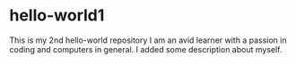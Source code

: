 # hello-world1
This is my 2nd hello-world repository
I am an avid learner with a passion in coding and computers in general.
I added some description about myself.
